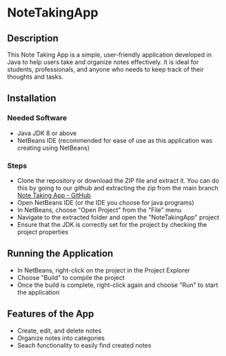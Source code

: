 # NoteTakingApp
## Description
This Note Taking App is a simple, user-friendly application developed in Java to help users take and organize notes effectively. It is ideal for students, professionals, and anyone who needs to keep track of their thoughts and tasks.

## Installation 
### Needed Software
* Java JDK 8 or above
* NetBeans IDE (recommended for ease of use as this application was creating using NetBeans)

### Steps
* Clone the repository or download the ZIP file and extract it.
  You can do this by going to our github and extracting the zip from the main branch [Note Taking App - GitHub](https://github.com/sarahibsen/NoteTakingApp)
* Open NetBeans IDE (or the IDE you choose for java programs)
* In NetBeans, choose "Open Project" from the "File" menu
* Navigate to the extracted folder and open the "NoteTakingApp" project
* Ensure that the JDK is correctly set for the project by checking the project properties

## Running the Application
* In NetBeans, right-click on the project in the Project Explorer
* Choose "Build" to compile the project
* Once the build is complete, right-click again and choose "Run" to start the application

## Features of the App
* Create, edit, and delete notes
* Organize notes into categories
* Seach functionality to easily find created notes
